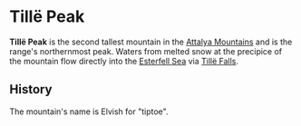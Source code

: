 # Tillë Peak

**Tillë Peak** is the second tallest mountain in the [Attalya Mountains](../) and is the range's northernmost peak. Waters from melted snow at the precipice of the mountain flow directly into the [Esterfell Sea](../../esterfell-sea) via [Tillë Falls](tille-falls).

## History

The mountain's name is Elvish for "tiptoe".
